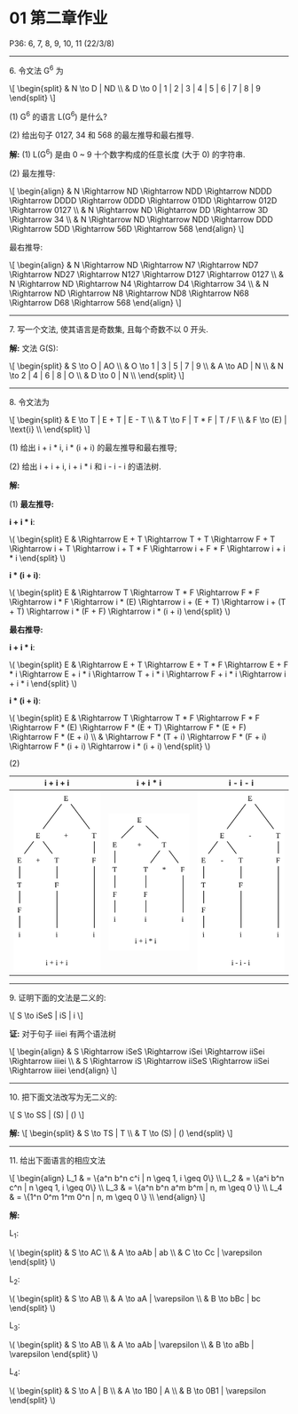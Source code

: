 # 01 第二章作业

P36: 6, 7, 8, 9, 10, 11 (22/3/8)

---

6\. 令文法 G<sup>6</sup> 为

\\[
\\begin{split}
  & N \\to D \| ND \\\\
  & D \\to 0 \| 1 \| 2 \| 3 \| 4 \| 5 \| 6 \| 7 \| 8 \| 9
\\end{split}
\\]

(1) G<sup>6</sup> 的语言 L\(G<sup>6</sup>\) 是什么?


(2) 给出句子 0127, 34 和 568 的最左推导和最右推导.

**解:** 
(1) L\(G<sup>6</sup>\) 是由 0 ~ 9 十个数字构成的任意长度 (大于 0) 的字符串.

(2) 最左推导:

\\[
\\begin{align}
& N \\Rightarrow ND \\Rightarrow NDD \\Rightarrow NDDD \\Rightarrow DDDD 
    \\Rightarrow 0DDD \\Rightarrow 01DD \\Rightarrow 012D \\Rightarrow 0127 \\\\
& N \\Rightarrow ND \\Rightarrow DD \\Rightarrow 3D \\Rightarrow  34 \\\\
& N \\Rightarrow ND \\Rightarrow NDD \\Rightarrow DDD 
    \\Rightarrow 5DD \\Rightarrow 56D \\Rightarrow 568
\\end{align}
\\]

最右推导:

\\[
\\begin{align}
& N \\Rightarrow ND \\Rightarrow N7 \\Rightarrow ND7 \\Rightarrow ND27
    \\Rightarrow N127 \\Rightarrow D127 \\Rightarrow 0127 \\\\
& N \\Rightarrow ND \\Rightarrow N4 \\Rightarrow D4 \\Rightarrow  34 \\\\
& N \\Rightarrow ND \\Rightarrow N8 \\Rightarrow ND8 \\Rightarrow N68 
    \\Rightarrow D68 \\Rightarrow 568
\\end{align}
\\]

---

7\. 写一个文法, 使其语言是奇数集, 且每个奇数不以 0 开头.

**解:** 
文法 G(S):

\\[
\\begin{split}
& S \\to O \| AO  \\\\
& O \\to 1 \| 3 \| 5 \| 7 \| 9  \\\\
& A \\to AD \| N  \\\\
& N \\to 2 \| 4 \| 6 \| 8 \| O  \\\\
& D \\to 0 \| N  \\\\
\\end{split}
\\]

---

8\. 令文法为

\\[
\\begin{split}
& E \\to  T  \| E + T \| E - T  \\\\
& T \\to  F  \| T * F \| T / F \\\\
& F \\to (E) \| \\text{i} \\\\
\\end{split}
\\]

(1) 给出 i + i * i, i * (i + i) 的最左推导和最右推导;

(2) 给出 i + i + i, i + i * i 和 i - i - i 的语法树.

**解:**

(1)
**最左推导:**

**i + i * i**: 

\\( \\begin{split}
E & \\Rightarrow E + T \\Rightarrow T + T \\Rightarrow F + T \\Rightarrow i + T 
    \\Rightarrow i + T * F \\Rightarrow i + F * F \\Rightarrow i + i * i
\\end{split} \\)

**i * (i + i)**: 

\\( \\begin{split}
E & \\Rightarrow T \\Rightarrow T * F \\Rightarrow F * F \\Rightarrow i * F
    \\Rightarrow i * (E) \\Rightarrow i + (E + T) \\Rightarrow i + (T + T)
    \\Rightarrow i * (F + F) \\Rightarrow i * (i + i)
\\end{split} \\)


**最右推导:**

**i + i * i**: 

\\( \\begin{split}
E & \\Rightarrow E + T \\Rightarrow E + T * F \\Rightarrow E + F * i \\Rightarrow E + i * i
    \\Rightarrow T + i * i \\Rightarrow F + i * i \\Rightarrow i + i * i
\\end{split} \\)

**i * (i + i)**: 

\\( \\begin{split}
E & \\Rightarrow T \\Rightarrow T * F \\Rightarrow F * F \\Rightarrow F * (E)
    \\Rightarrow F * (E + T) \\Rightarrow F * (E + F) \\Rightarrow F * (E + i)
\\\\ &
    \\Rightarrow F * (T + i) \\Rightarrow F * (F + i) \\Rightarrow F * (i + i)
    \\Rightarrow i * (i + i)
\\end{split} \\)

(2)

| i + i + i | i + i * i | i - i - i |
| :-------: | :-------: | :-------: |
|![8-2-1](assets/8-2-1.svg)|![8-2-2](assets/8-2-2.svg)|![8-2-3](assets/8-2-3.svg)|


---

9\. 证明下面的文法是二义的:

\\[
S \\to iSeS \| iS \| i
\\]

**证:**
对于句子 iiiei 有两个语法树

\\[
\\begin{align}
& S \\Rightarrow iSeS \\Rightarrow iSei  \\Rightarrow iiSei \\Rightarrow iiiei
\\\\
& S \\Rightarrow iS   \\Rightarrow iiSeS \\Rightarrow iiSei \\Rightarrow iiiei
\\end{align}
\\]

---

10\. 把下面文法改写为无二义的:

\\[
S \\to SS | (S) | ()
\\]

**解:** 
\\[
\\begin{split}
& S \\to TS | T
\\\\
& T \\to (S) | ()
\\end{split}
\\]

---

11\. 给出下面语言的相应文法

\\[
\\begin{align}
L\_1 & = \\{a\^n b\^n c\^i      \| n \geq 1, i \geq 0\\} \\\\
L\_2 & = \\{a\^i b\^n c\^n      \| n \geq 1, i \geq 0\\} \\\\
L\_3 & = \\{a\^n b\^n a\^m b\^m \| n, m \geq 0       \\} \\\\
L\_4 & = \\{1\^n 0\^m 1\^m 0\^n \| n, m \geq 0       \\} \\\\
\\end{align}
\\]

**解:** 

L<sub>1</sub>:

\\(
\\begin{split}
& S \\to AC \\\\
& A \\to aAb \| ab \\\\
& C \\to Cc \| \\varepsilon
\\end{split}
\\)

L<sub>2</sub>:

\\(
\\begin{split}
& S \\to AB \\\\
& A \\to aA \| \\varepsilon \\\\
& B \\to bBc \| bc
\\end{split}
\\)

L<sub>3</sub>:

\\(
\\begin{split}
& S \\to AB \\\\
& A \\to aAb \| \\varepsilon \\\\
& B \\to aBb \| \\varepsilon
\\end{split}
\\)

L<sub>4</sub>:

\\(
\\begin{split}
& S \\to A \| B \\\\
& A \\to 1B0 \| A \\\\
& B \\to 0B1 \| \\varepsilon
\\end{split}
\\)

